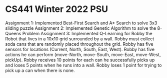# CS441 Winter 2022 PSU

Assignment 1: Implemented Best-First Search and A* Search to solve 3x3 sliding puzzle
Assignment 2: Implemented Genetic Algorithm to solve the 8-Queens Problem
Assignment 3: Implemented Q-Learning for Robby the Robot that lives in a 10x10 grid surrounded by a wall. Robby must collect soda cans that are randomly placed throughout the grid. Robby has five sensors for locations (Current, North, South, East, West). Robby has five actions he can perform (move-North, move-South, move-East, move-West, pickUp). Robby receives 10 points for each can he successfully picks up and loses 5 points when he runs into a wall. Robby loses 1 point for trying to pick up a can when there is none.
